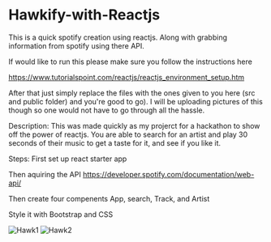 # Hawkify-with-Reactjs

This is a quick spotify creation using reactjs. Along with grabbing information from spotify using there API.

If would like to run this please make sure you follow the instructions here

https://www.tutorialspoint.com/reactjs/reactjs_environment_setup.htm

After that just simply replace the files with the ones given to you here (src and public folder) and you're good to go). I will be uploading pictures of this though so one would not have to go through all the hassle.

Description:
This was made quickly as my projerct for a hackathon to show off the power of reactjs. You are able to search for an artist and play 30 seconds of their music to get a taste for it, and see if you like it.

Steps:
First set up react starter app

Then aquiring the API https://developer.spotify.com/documentation/web-api/

Then create four compenents App, search, Track, and Artist

Style it with Bootstrap and CSS

![Hawk1](https://user-images.githubusercontent.com/40523361/155286809-467c89d4-edfa-47fe-bb8e-3070e3b55cba.JPG)
![Hawk2](https://user-images.githubusercontent.com/40523361/155286810-dd56ac1c-4f44-4273-acd5-5d13109d41bc.JPG)
